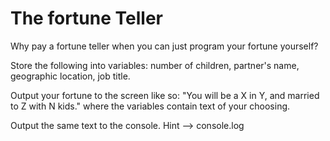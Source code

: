 # The fortune Teller

Why pay a fortune teller when you can just program your fortune yourself?

Store the following into variables: number of children, partner's name, geographic location, job title.

Output your fortune to the screen like so: "You will be a X in Y, and married to Z with N kids." where the variables contain text of your choosing.

Output the same text to the console. Hint --> console.log 
